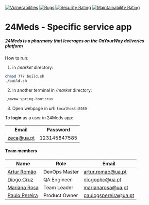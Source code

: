 [![Vulnerabilities](https://sonarcloud.io/api/project_badges/measure?project=TQS-24Meds_24meds-market-app&metric=vulnerabilities)](https://sonarcloud.io/summary/new_code?id=TQS-24Meds_24meds-market-app) [![Bugs](https://sonarcloud.io/api/project_badges/measure?project=TQS-24Meds_24meds-market-app&metric=bugs)](https://sonarcloud.io/summary/new_code?id=TQS-24Meds_24meds-market-app) [![Security Rating](https://sonarcloud.io/api/project_badges/measure?project=TQS-24Meds_24meds-market-app&metric=security_rating)](https://sonarcloud.io/summary/new_code?id=TQS-24Meds_24meds-market-app) [![Maintainability Rating](https://sonarcloud.io/api/project_badges/measure?project=TQS-24Meds_24meds-market-app&metric=sqale_rating)](https://sonarcloud.io/summary/new_code?id=TQS-24Meds_24meds-market-app)


# 24Meds - Specific service app

##### 24Meds is a pharmacy that leverages on the OnYourWay deliveries platform

How to run:

1. in */market* directory:

```bash
chmod 777 build.sh
./build.sh
```

2. In another terminal in */market* directory:

```bash
./mvnw spring-boot:run
```

3. Open webpage in *url*: ``localhost:8080``

   

To **login** as a user in 24Meds app:

| Email      | Password     |
| ---------- | ------------ |
| zeca@ua.pt | 123145847585 |



#### Team members

| Name                                             | Role          | Email                |
| ------------------------------------------------ | ------------- | -------------------- |
| [Artur Romão](https://github.com/artur-romao)    | DevOps Master | artur.romao@ua.pt    |
| [Diogo Cruz](https://github.com/DXOGO)           | QA Engineer   | diogophc@ua.pt       |
| [Mariana Rosa](https://github.com/marianarosa01) | Team Leader   | marianarosa@ua.pt    |
| [Paulo Pereira](https://github.com/PauloGSP)     | Product Owner | paulogspereira@ua.pt |


